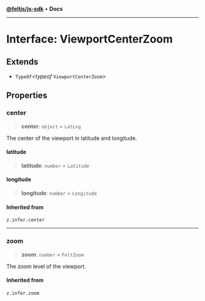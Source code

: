 [**@feltjs/js-sdk**](../../README.md) • **Docs**

***

# Interface: ViewportCenterZoom

## Extends

- `TypeOf`\<*typeof* `ViewportCenterZoom`\>

## Properties

### center

> **center**: `object` = `LatLng`

The center of the viewport in latitude and longitude.

#### latitude

> **latitude**: `number` = `Latitude`

#### longitude

> **longitude**: `number` = `Longitude`

#### Inherited from

`z.infer.center`

***

### zoom

> **zoom**: `number` = `FeltZoom`

The zoom level of the viewport.

#### Inherited from

`z.infer.zoom`

